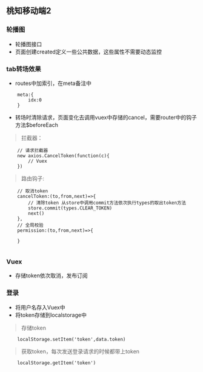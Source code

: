 ## 桃知移动端2

### 轮播图
- 轮播图接口
- 页面创建created定义一些公共数据，这些属性不需要动态监控

### tab转场效果
- routes中加索引，在meta备注中
```
    meta:{
        idx:0
    }
```
- 转场时清除请求，页面变化去调用vuex中存储的cancel，需要router中的钩子方法$beforeEach
> 拦截器：
```
    // 请求拦截器
    new axios.CancelToken(function(c){
        // Vuex
    })
```
> 路由钩子:
```
    // 取消token
    cancelToken:(to,from,next)=>{
        // 清除token 从store中调用commit方法依次执行types的取出token方法
        store.commit(types.CLEAR_TOKEN)
        next()
    },
    // 全局校验
    permission:(to,from,next)=>{

    }
    
```

### Vuex
- 存储token依次取消，发布订阅

### 登录
- 将用户名存入Vuex中
- 将token存储到localstorage中
> 存储token
```
    localStorage.setItem('token',data.token)
```
> 获取token，每次发送登录请求的时候都带上token
```
    localStorage.getItem('token')
```